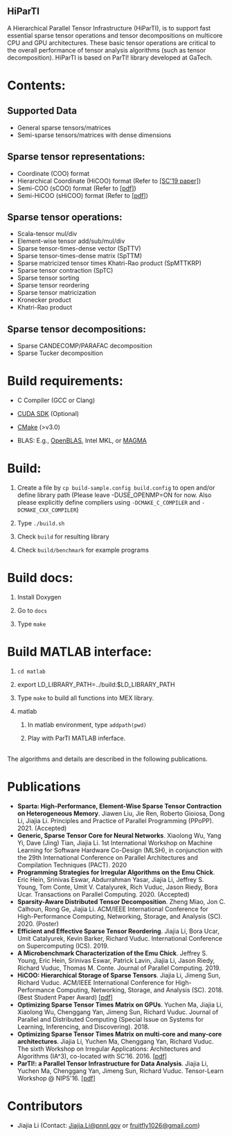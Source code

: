 HiParTI
------

A Hierarchical Parallel Tensor Infrastructure (HiParTI), is to support fast essential sparse tensor operations and tensor decompositions on multicore CPU and GPU architectures. These basic tensor operations are critical to the overall performance of tensor analysis algorithms (such as tensor decomposition). HiParTI is based on ParTI! library developed at GaTech. 


# Contents:

## Supported Data
* General sparse tensors/matrices
* Semi-sparse tensors/matrices with dense dimensions

## Sparse tensor representations:
* Coordinate (COO) format
* Hierarchical Coordinate (HiCOO) format (Refer to [[SC'19 paper]](http://fruitfly1026.github.io/static/files/sc18-li.pdf))
* Semi-COO (sCOO) format (Refer to [[pdf]](http://fruitfly1026.github.io/static/files/sc16-ia3.pdf))
* Semi-HiCOO (sHiCOO) format (Refer to [[pdf]](http://fruitfly1026.github.io/static/files/iiswc20-li.pdf))

## Sparse tensor operations:

* Scala-tensor mul/div
* Element-wise tensor add/sub/mul/div
* Sparse tensor-times-dense vector (SpTTV)
* Sparse tensor-times-dense matrix (SpTTM)
* Sparse matricized tensor times Khatri-Rao product (SpMTTKRP)
* Sparse tensor contraction (SpTC)
* Sparse tensor sorting
* Sparse tensor reordering
* Sparse tensor matricization
* Kronecker product
* Khatri-Rao product

## Sparse tensor decompositions:

* Sparse CANDECOMP/PARAFAC decomposition
* Sparse Tucker decomposition

# Build requirements:

- C Compiler (GCC or Clang)

- [CUDA SDK](https://developer.nvidia.com/cuda-downloads) (Optional)

- [CMake](https://cmake.org) (>v3.0)

- BLAS: E.g., [OpenBLAS](http://www.openblas.net), Intel MKL, or [MAGMA](http://icl.cs.utk.edu/magma/)


# Build:

<!-- 1. Create a file by `touch build.config' to define OpenBLAS_DIR and MAGMA_DIR -->
1. Create a file by `cp build-sample.config build.config` to open and/or define library path (Please leave -DUSE_OPENMP=ON for now. Also please explicitly define compliers using `-DCMAKE_C_COMPILER` and `-DCMAKE_CXX_COMPILER`)

2. Type `./build.sh`

3. Check `build` for resulting library

4. Check `build/benchmark` for example programs


# Build docs:

1. Install Doxygen

2. Go to `docs`

3. Type `make`


# Build MATLAB interface:

1. `cd matlab`

2. export LD_LIBRARY_PATH=../build:$LD_LIBRARY_PATH

3. Type `make` to build all functions into MEX library.

4. matlab

    1. In matlab environment, type `addpath(pwd)`
   
    2. Play with ParTI MATLAB inferface.
    

<br/>The algorithms and details are described in the following publications.
# Publications
* **Sparta: High-Performance, Element-Wise Sparse Tensor Contraction on Heterogeneous Memory**. Jiawen Liu, Jie Ren, Roberto Gioiosa, Dong Li, Jiajia Li. Principles and Practice of Parallel Programming (PPoPP). 2021. (Accepted)
* **Generic, Sparse Tensor Core for Neural Networks**. Xiaolong Wu, Yang Yi, Dave (Jing) Tian, Jiajia Li. 1st International Workshop on Machine Learning for Software Hardware Co-Design (MLSH), in conjunction with the 29th International Conference on Parallel Architectures and Compilation Techniques (PACT). 2020
* **Programming Strategies for Irregular Algorithms on the Emu Chick**. Eric Hein, Srinivas Eswar, Abdurrahman Yasar, Jiajia Li, Jeffrey S. Young, Tom Conte, Umit V. Catalyurek, Rich Vuduc, Jason Riedy, Bora Ucar. Transactions on Parallel Computing. 2020. (Accepted)
* **Sparsity-Aware Distributed Tensor Decomposition**. Zheng Miao, Jon C. Calhoun, Rong Ge, Jiajia Li. ACM/IEEE International Conference for High-Performance Computing, Networking, Storage, and Analysis (SC). 2020. (Poster)
* **Efficient and Effective Sparse Tensor Reordering**. Jiajia Li, Bora Ucar, Umit Catalyurek, Kevin Barker, Richard Vuduc. International Conference on Supercomputing (ICS). 2019.
* **A Microbenchmark Characterization of the Emu Chick**. Jeffrey S. Young, Eric Hein, Srinivas Eswar, Patrick Lavin, Jiajia Li, Jason Riedy, Richard Vuduc, Thomas M. Conte. Journal of Parallel Computing. 2019.
* **HiCOO: Hierarchical Storage of Sparse Tensors**. Jiajia Li, Jimeng Sun, Richard Vuduc. ACM/IEEE International Conference for High-Performance Computing, Networking, Storage, and Analysis (SC). 2018. (Best Student Paper Award) [[pdf]](http://fruitfly1026.github.io/static/files/sc18-li.pdf)
* **Optimizing Sparse Tensor Times Matrix on GPUs**. Yuchen Ma, Jiajia Li, Xiaolong Wu, Chenggang Yan, Jimeng Sun, Richard Vuduc. Journal of Parallel and Distributed Computing (Special Issue on Systems for Learning, Inferencing, and Discovering). 2018.
* **Optimizing Sparse Tensor Times Matrix on multi-core and many-core architectures**. Jiajia Li, Yuchen Ma, Chenggang Yan, Richard Vuduc. The sixth Workshop on Irregular Applications: Architectures and Algorithms (IA^3), co-located with SC’16. 2016. [[pdf]](http://fruitfly1026.github.io/static/files/sc16-ia3.pdf)
* **ParTI!: a Parallel Tensor Infrastructure for Data Analysis**. Jiajia Li, Yuchen Ma, Chenggang Yan, Jimeng Sun, Richard Vuduc. Tensor-Learn Workshop @ NIPS'16. [[pdf]](http://fruitfly1026.github.io/static/files/nips16-tensorlearn.pdf)


# Contributors

* Jiajia Li (Contact: Jiajia.Li@pnnl.gov or fruitfly1026@gmail.com)

